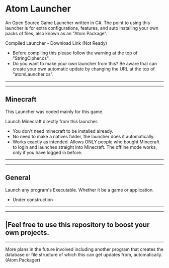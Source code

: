 Atom Launcher
=============
An Open Source Game Launcher written in C#.
The point to using this launcher is for extra configurations, features, and auto installing your own packs of files, also known as an "Atom Package".

Compiled Launcher - Download Link (Not Ready)

- Before compiling this please follow the warning at the top of "StringCipher.cs".
- Do you want to make your own launcher from this? Be aware that can create your own automatic update by changing the URL at the top of "atomLauncher.cs".

-----------------
-----------------
Minecraft
-----------------
>
This Launcher was coded mainly for this game.

Launch Minecraft directly from this launcher.

- You don't need minecraft to be installed already.
- No need to make a natives folder, the launcher does it automatically.
- Works exactly as intended. Allows ONLY people who bought Minecraft to login and launches straight into Minecraft. The offline mode works, only if you have logged in before.

-----------------
-----------------
General
-----------------
Launch any program's Executable. Whether it be a game or application.

- Under construction

-----------------
___
|Feel free to use this repository to boost your own projects.
----------------------

----------------------
More plans in the future involved including another program that creates the database or file structure of which this can get updates from, automatically. (Atom Packager)
